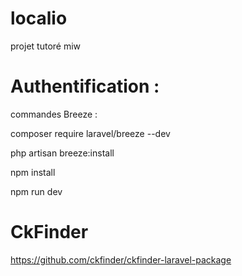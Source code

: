 # localio
projet tutoré miw


# Authentification : 
commandes Breeze : 

composer require laravel/breeze --dev

php artisan breeze:install

npm install

npm run dev


# CkFinder 

https://github.com/ckfinder/ckfinder-laravel-package


